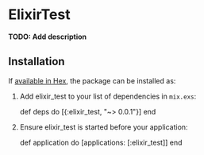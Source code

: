 # ElixirTest

**TODO: Add description**

## Installation

If [available in Hex](https://hex.pm/docs/publish), the package can be installed as:

  1. Add elixir_test to your list of dependencies in `mix.exs`:

        def deps do
          [{:elixir_test, "~> 0.0.1"}]
        end

  2. Ensure elixir_test is started before your application:

        def application do
          [applications: [:elixir_test]]
        end

